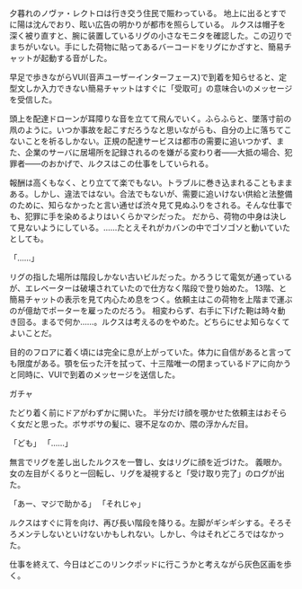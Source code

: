 
夕暮れのノヴァ・レクトロは行き交う住民で賑わっている。
地上に出るとすでに陽は沈んでおり、眩い広告の明かりが都市を照らしている。
ルクスは帽子を深く被り直すと、腕に装置しているリグの小さなモニタを確認した。この辺りでまちがいない。手にした荷物に貼ってあるバーコードをリグにかざすと、簡易チャットが起動する音がした。

早足で歩きながらVUI(音声ユーザーインターフェース)で到着を知らせると、定型文しか入力できない簡易チャットはすぐに「受取可」の意味合いのメッセージを受信した。

頭上を配達ドローンが耳障りな音を立てて飛んでいく。ふらふらと、墜落寸前の凧のように。いつか事故を起こすだろうなと思いながらも、自分の上に落ちてこないことを祈るしかない。正規の配達サービスは都市の需要に追いつかず、また、企業のサーバに居場所を記録されるのを嫌がる変わり者——大抵の場合、犯罪者——のおかげで、ルクスはこの仕事をしていられる。

報酬は高くもなく、とり立てて楽でもない。トラブルに巻き込まれることもままある。しかし、違法ではない。合法でもないが、需要に追いけない供給と法整備のために、知らなかったと言い通せば渋々見て見ぬふりをされる。そんな仕事でも、犯罪に手を染めるよりはいくらかマシだった。
だから、荷物の中身は決して見ないようにしている。……たとえそれがカバンの中でゴソゴソと動いていたとしても。

「……」

リグの指した場所は階段しかない古いビルだった。かろうじて電気が通っているが、エレベーターは破壊されていたので仕方なく階段で登り始めた。
13階、と簡易チャットの表示を見て内心ため息をつく。依頼主はこの荷物を上階まで運ぶのが億劫でポーターを雇ったのだろう。
相変わらず、右手に下げた鞄は時々動き回る。まるで何か……。ルクスは考えるのをやめた。どちらにせよ知らなくてよいことだ。

目的のフロアに着く頃には完全に息が上がっていた。体力に自信があると言っても限度がある。顎を伝った汗を拭って、十三階唯一の閉まっているドアに向かうと同時に、VUIで到着のメッセージを送信した。

ガチャ

たどり着く前にドアがわずかに開いた。
半分だけ顔を覗かせた依頼主はおそらく女だと思った。ボサボサの髪に、寝不足なのか、隈の浮かんだ目。

「ども」
「……」

無言でリグを差し出したルクスを一瞥し、女はリグに顔を近づけた。
義眼か。
女の左目がくるりと一回転し、リグを凝視すると「受け取り完了」のログが出た。

「あー、マジで助かる」
「それじゃ」

ルクスはすぐに背を向け、再び長い階段を降りる。左脚がギシギシする。そろそろメンテしないといけないかもしれない。しかし、今はそれどころではなかった。

仕事を終えて、今日はどこのリンクポッドに行こうかと考えながら灰色区画を歩く。

